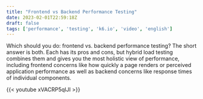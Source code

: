 ```yaml
---
title: "Frontend vs Backend Performance Testing"
date: 2023-02-01T22:59:18Z
draft: false
tags: ['performance', 'testing', 'k6.io', 'video', 'english']
---
```

Which should you do: frontend vs. backend performance testing? The short answer is both. Each has its pros and cons, but hybrid load testing combines them and gives you the most holistic view of performance, including frontend concerns like how quickly a page renders or perceived application performance as well as backend concerns like response times of individual components.

{{< youtube xVACRP5qIJI >}}